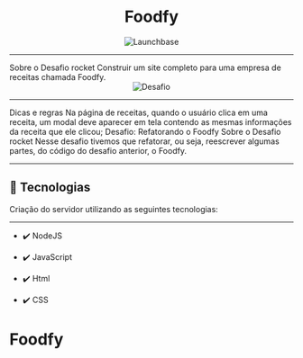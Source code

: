 <h1 align="center">
<br>
Foodfy
</h1>


<div align="center" >
  <img src="https://camo.githubusercontent.com/268b1344409fac98c4eeda520482b6910c4ddcba/68747470733a2f2f73746f726167652e676f6f676c65617069732e636f6d2f676f6c64656e2d77696e642f626f6f7463616d702d6c61756e6368626173652f6c6f676f2e706e67" alt="Launchbase">
</div>


<hr />
Sobre o Desafio rocket
Construir um site completo para uma empresa de receitas chamada Foodfy.

<div align="center" >
  <img src="https://user-images.githubusercontent.com/53954022/85406183-ccadea80-b537-11ea-88bc-882a1814d761.png" alt="Desafio">
</div>

<hr />
Dicas e regras
Na página de receitas, quando o usuário clica em uma receita, um modal deve aparecer em tela contendo as mesmas informações da receita que ele clicou;
Desafio: Refatorando o Foodfy
Sobre o Desafio rocket
Nesse desafio tivemos que refatorar, ou seja, reescrever algumas partes, do código do desafio anterior, o Foodfy.
<hr />

## 🚀 Tecnologias
Criação do servidor utilizando as seguintes tecnologias:
<hr />

- ✔️ NodeJS

- ✔️ JavaScript

- ✔️ Html

- ✔️ CSS







# Foodfy
